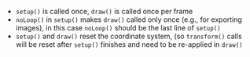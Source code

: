 - `setup()` is called once, `draw()` is called once per frame
- `noLoop()` in `setup()` makes `draw()` called only once (e.g., for exporting images), in this case `noLoop()` should be the last line of `setup()`
- `setup()` and `draw()` reset the coordinate system, (so `transform()` calls will be reset after `setup()` finishes and need to be re-applied in `draw()`
